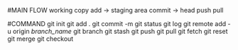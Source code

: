 #MAIN FLOW
    working copy
    add -> staging area
    commit -> head
    push
    pull

#COMMAND
    git init
    git add .
    git commit -m
    git status
    git log
    git remote add -u origin *branch_name*
    git branch
    git stash
    git push
    git pull
    git fetch
    git reset
    git merge
    git checkout